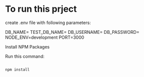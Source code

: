 # To run this prject

create .env file with following parameters:

DB_NAME=
TEST_DB_NAME=
DB_USERNAME=
DB_PASSWORD=
NODE_ENV=development
PORT=3000




Install NPM Packages

Run this command:

````

npm install